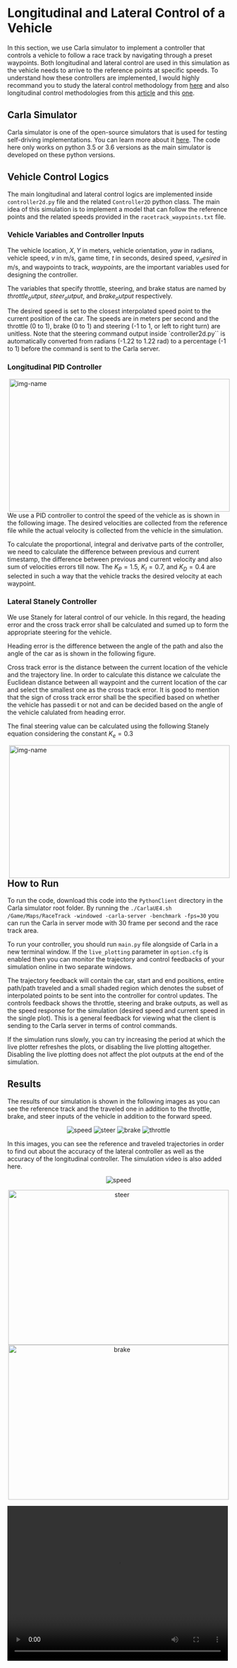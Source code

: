 # Longitudinal and Lateral Control of a Vehicle
In this section, we use Carla simulator to implement a controller that controls a vehicle to follow a race track by navigating through a preset waypoints. Both longitudinal and lateral control are used in this simulation as the vehicle needs to arrive to the reference points at specific speeds. To understand how these controllers are implemented, I would highly recommand you to study the lateral control methodology from [here](https://www.ri.cmu.edu/pub_files/2009/2/Automatic_Steering_Methods_for_Autonomous_Automobile_Path_Tracking.pdf) and also longitudinal control methodologies from this [article](http://ieeexplore.ieee.org/stamp/stamp.jsp?tp=&arnumber=8286943&isnumber=8363076) and this [one](http://homepage.divms.uiowa.edu/~kearney/pubs/CurvesAndSurfaces_ClosestPoint.pdf).

## Carla Simulator
Carla simulator is one of the open-source simulators that is used for testing self-driving implementations. You can learn more about it [here](https://carla.org/). The code here only works on python 3.5 or 3.6 versions as the main simulator is developed on these python versions.

## Vehicle Control Logics
The main longitudinal and lateral control logics are implemented inside `controller2d.py` file and the related `Controller2D` python class. The main idea of this simulation is to implement a model that can follow the reference points and the related speeds provided in the `racetrack_waypoints.txt` file. 

### Vehicle Variables and Controller Inputs
The vehicle location, $X,Y$ in meters, vehicle orientation, $yaw$ in radians, vehicle speed, $v$ in m/s, game time, $t$ in seconds, desired speed, $v_desired$ in m/s, and waypoints to track, $waypoints$, are the important variables used for designing the controller.

The variables that specify throttle, steering, and brake status are named by $throttle_output$, $steer_output$, and $brake_output$ respectively.

The desired speed is set to the closest interpolated speed point to the current position of the car. The speeds are in meters per second and the throttle (0 to 1), brake (0 to 1) and steering (-1 to 1, or left to right turn) are unitless. Note that the steering command output inside `controller2d.py`` is automatically converted from radians (-1.22 to 1.22 rad) to a percentage (-1 to 1) before the command is sent to the Carla server.

### Longitudinal PID Controller
<p>
  <img alt="img-name" src="./images/longitudinal_controller.png" width="500" height="300" align="right">
</p>

We use a PID controller to control the speed of the vehicle as is shown in the following image. The desired velocities are collected from the reference file while the actual velocity is collected from the vehicle in the simulation. 

To calculate the proportional, integral and derivatve parts of the controller, we need to calculate the difference between previous and current timestamp, the difference between previous and current velocity and also sum of  velocities errors till now. The $K_P=1.5$, $K_I=0.7$, and $K_D=0.4$ are selected in such a way that the vehicle tracks the desired velocity at each waypoint.

### Lateral Stanely Controller

We use Stanely for lateral control of our vehicle. In this regard, the heading error and the cross track error shall be calculated and sumed up to form the appropriate steering for the vehicle. 

Heading error is the difference between the angle of the path and also the angle of the car as is shown in the following figure.

Cross track error is the distance between the current location of the vehicle and the trajectory line. In order to calculate this distance we calculate the Euclidean distance between all waypoint and the current location of the car and select the smallest one as the cross track error. It is good to mention that the sign of cross track error shall be the specified based on whether the vehicle has passedi t or not and can be decided based on the angle of the vehicle calulated from heading error.

The final steering value can be calculated using the following Stanely equation considering the constant $K_e=0.3$

<p>
  <img alt="img-name" src="./images/lateral_controller.png" width="500" height="300" align="right">
</p>

## How to Run
To run the code, download this code into the `PythonClient` directory in the Carla simulator root folder. 
By running the `./CarlaUE4.sh /Game/Maps/RaceTrack -windowed -carla-server -benchmark -fps=30` you can run the Carla in server mode with 30 frame per second and the race track area. 

To run your controller, you should run `main.py` file alongside of Carla in a new terminal window. If the `live_plotting` parameter in `option.cfg` is enabled then you can monitor the trajectory and control feedbacks of your simulation online in two separate windows. 

The trajectory feedback will contain the car, start and end positions, entire path/path traveled and a small shaded region which denotes the subset of interpolated points to be sent into the controller for control updates.
The controls feedback shows the throttle, steering and brake outputs, as well as the speed response for the simulation (desired speed and current speed in the single plot). This is a general feedback for viewing what the client is sending to the Carla server in terms of control commands. 

If the simulation runs slowly, you can try increasing the period at which the live plotter refreshes the plots, or disabling the live plotting altogether. Disabling the live plotting does not affect the plot outputs at the end of the simulation.

## Results
The results of our simulation is shown in the following images as you can see the reference track and the traveled one in addition to the throttle, brake, and steer inputs of the vehicle in addition to the forward speed.
<p align="center">
    <img src="./images/forward_speed.png" title="speed"/>
    <img src="./images/steer_output.png" title="steer"/> 
    <img src="./images/brake_output.png" title="brake"/> 
    <img src="./images/throttle_output.png" title="throttle"/>
</p>

In this images, you can see the reference and traveled trajectories in order to find out about the accuracy of the lateral controller as well as the accuracy of the longitudinal controller. The simulation video is also added here.
<p align="center">
    <img src="./images/trajectory.png" title="speed"/>
</p>
<p align="center">
    <img src="./images/location_results.png" title="steer" width="500" height="350" /> 
    <img src="./images/speed_results.png" title="brake" width="500" height="350" /> 
</p>

<video align="center" width="500" height="350" controls>
  <source src="results.mp4" type="video/mp4">
</video>
